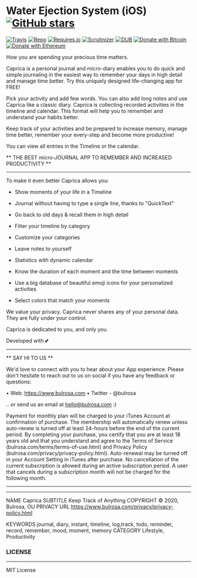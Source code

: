 # Water Ejection System (iOS) [![GitHub stars](https://img.shields.io/github/stars/badges/shields.svg?style=social&label=Stars)](https://github.com/buraktokman/Water-Ejection-System-iOS/)

[![Travis](https://img.shields.io/travis/rust-lang/rust.svg)](https://github.com/buraktokman/Water-Ejection-System-iOS)
[![Repo](https://img.shields.io/badge/source-GitHub-303030.svg?maxAge=3600&style=flat-square)](https://github.com/buraktokman/Water-Ejection-System-iOS)
[![Requires.io](https://img.shields.io/requires/github/celery/celery.svg)](https://requires.io/github/buraktokman/Water-Ejection-System-iOS/requirements/?branch=master)
[![Scrutinizer](https://img.shields.io/scrutinizer/g/filp/whoops.svg)](https://github.com/buraktokman/Water-Ejection-System-iOS)
[![DUB](https://img.shields.io/dub/l/vibe-d.svg)](https://choosealicense.com/licenses/mit/)
[![Donate with Bitcoin](https://img.shields.io/badge/Donate-BTC-orange.svg)](https://blockchain.info/address/17dXgYr48j31myKiAhnM5cQx78XBNyeBWM)
[![Donate with Ethereum](https://img.shields.io/badge/Donate-ETH-blue.svg)](https://etherscan.io/address/91dd20538de3b48493dfda212217036257ae5150)

How you are spending your precious time matters.

Caprica is a personal journal and micro-diary enables you to do quick and simple journaling in the easiest way to remember your days in high detail and manage time better.
Try this uniquely designed life-changing app for FREE!


Pick your activity and add few words. You can also add long notes and use Caprica like a classic diary. Caprica is collecting recorded activities in the timeline and calendar.
This format will help you to remember and understand your habits better.

Keep track of your activities and be prepared to increase memory, manage time better, remember your every-step and become more productive!


You can view all entries in the Timeline or the calendar.



** THE BEST micro-JOURNAL APP TO REMEMBER AND INCREASED PRODUCTIVITY **

------

To make it even better Caprica allows you:

- Show moments of your life in a Timeline

- Journal without having to type a single line, thanks to "QuickText"

- Go back to old days & recall them in high detail

- Filter your timeline by category

- Customize your categories

- Leave notes to yourself

- Statistics with dynamic calendar

- Know the duration of each moment and the time between moments

- Use a big database of beautiful emoji icons for your personalized activities

- Select colors that match your moments



We value your privacy. Caprica never shares any of your personal data. They are fully under your control.

Caprica is dedicated to you, and only you.

Developed with 💕

---


** SAY HI TO US **

We'd love to connect with you to hear about your App experience. Please don't hesitate to reach out to us on social if you have any feedback or questions:

• Web: https://www.bulrosa.com
• Twitter - @bulrosa


.. or send us an email at hello@bulrosa.com :)



Payment for monthly plan will be charged to your iTunes Account at confirmation of purchase. The membership will automatically renew unless auto-renew is turned off at least 24-hours before the end of the current period.
By completing your purchase, you certify that you are at least 18 years old and that you understand and agree to the Terms of Service (bulrosa.com/terms/terms-of-use.html) and Privacy Policy (bulrosa.com/privacy/privacy-policy.html).
Auto-renewal may be turned off in your Account Setting in iTunes after purchase. No cancellation of the current subscription is allowed during an active subscription period. A user that cancels during a subscription month will not be charged for the following month.

--------------------------

--------------------------

NAME			Caprica
SUBTITLE		Keep Track of Anything
COPYRIGHT		© 2020, Bulrosa, OU
PRIVACY URL		https://www.bulrosa.com/privacy/privacy-policy.html

KEYWORDS		journal, diary, instant, timeline, log,track, todo, reminder, record, remember, mood, moment, memory
CATEGORY		Lifestyle, Productivity



### LICENSE
------

MIT License
